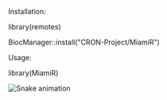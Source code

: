 Installation:

library(remotes)

BiocManager::install("CRON-Project/MiamiR")

Usage:

library(MiamiR)


![Snake animation](https://github.com/CRON-Project/MiamiR/blob/dist/github-contribution-grid-snake.svg)
